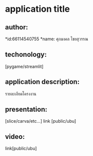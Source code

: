 # application title

## author: 

  *id:66114540755
  *name: ศุภมงคล ไชยสุวรรณ

## techonology:
[pygame/streamlit]

## application description:
รายละเอียดโครงงาน

## presentation:
  [slice/carva/etc...] link [public/ubu]

## video: 
link[public/ubu]
